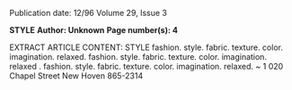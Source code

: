 Publication date: 12/96
Volume 29, Issue 3

**STYLE**
**Author: Unknown**
**Page number(s): 4**

EXTRACT ARTICLE CONTENT:
STYLE 
fashion. style. fabric. texture. color. 
imagination. relaxed. fashion. style. 
fabric. texture. 
color. imagination. 
relaxed . fashion. style. fabric. 
texture. color. imagination. relaxed. 
~ 
1 020 Chapel Street New Hoven 865-2314 
~~~ "-»-- · • -'oflt~~ ~~~